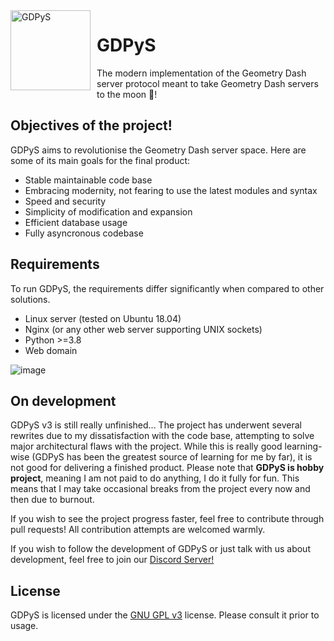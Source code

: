 <img width="128" align="left" style="float: left; margin: 0 10px 0 0;" alt="GDPyS" src="https://cdn.discordapp.com/icons/726830621556736141/29d38660477666e5eabb790febe7dc0c.webp">

# GDPyS
The modern implementation of the Geometry Dash server protocol meant to take Geometry Dash servers to the moon 🚀!

## Objectives of the project!
GDPyS aims to revolutionise the Geometry Dash server space. Here are some of its main goals for the final product:
- Stable maintainable code base
- Embracing modernity, not fearing to use the latest modules and syntax
- Speed and security
- Simplicity of modification and expansion
- Efficient database usage
- Fully asyncronous codebase

## Requirements
To run GDPyS, the requirements differ significantly when compared to other solutions.
- Linux server (tested on Ubuntu 18.04)
- Nginx (or any other web server supporting UNIX sockets)
- Python >=3.8
- Web domain

![image](https://user-images.githubusercontent.com/36131887/119733007-d9863d00-be70-11eb-9d3f-049804dd6ca9.png)

## On development
GDPyS v3 is still really unfinished... The project has underwent several rewrites due to my dissatisfaction with the code base, attempting to solve major architectural flaws with the project. While this is really good learning-wise (GDPyS has been the greatest source of learning for me by far), it is not good for delivering a finished product. Please note that **GDPyS is hobby project**, meaning I am not paid to do anything, I do it fully for fun. This means that I may take occasional breaks from the project every now and then due to burnout.

If you wish to see the project progress faster, feel free to contribute through pull requests! All contribution attempts are welcomed warmly.

If you wish to follow the development of GDPyS or just talk with us about development, feel free to join our [Discord Server!](https://discord.gg/Un42FEV)


## License
GDPyS is licensed under the [GNU GPL v3](https://github.com/RealistikDash/GDPyS/blob/v3/LICENSE) license. Please consult it prior to usage.
